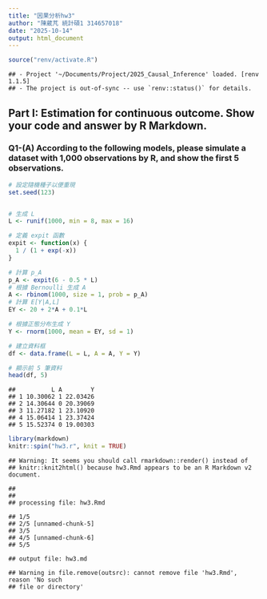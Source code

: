 ```yaml
---
title: "因果分析hw3"
author: "陳葳芃 統計碩1 314657018"
date: "2025-10-14"
output: html_document
---
```



``` r
source("renv/activate.R")
```

```
## - Project '~/Documents/Project/2025_Causal_Inference' loaded. [renv 1.1.5]
## - The project is out-of-sync -- use `renv::status()` for details.
```

## Part I: Estimation for continuous outcome. Show your code and answer by R Markdown.
### Q1-(A) According to the following models, please simulate a dataset with 1,000 observations by R, and show the first 5 observations.


``` r
# 設定隨機種子以便重現
set.seed(123)


# 生成 L
L <- runif(1000, min = 8, max = 16)

# 定義 expit 函數
expit <- function(x) {
  1 / (1 + exp(-x))
}

# 計算 p_A
p_A <- expit(6 - 0.5 * L)
# 根據 Bernoulli 生成 A
A <- rbinom(1000, size = 1, prob = p_A)
# 計算 E[Y|A,L]
EY <- 20 + 2*A + 0.1*L

# 根據正態分布生成 Y
Y <- rnorm(1000, mean = EY, sd = 1)

# 建立資料框
df <- data.frame(L = L, A = A, Y = Y)

# 顯示前 5 筆資料
head(df, 5)
```

```
##          L A        Y
## 1 10.30062 1 22.03426
## 2 14.30644 0 20.39069
## 3 11.27182 1 23.10920
## 4 15.06414 1 23.37424
## 5 15.52374 0 19.00303
```

``` r
library(markdown)
knitr::spin("hw3.r", knit = TRUE)
```

```
## Warning: It seems you should call rmarkdown::render() instead of
## knitr::knit2html() because hw3.Rmd appears to be an R Markdown v2 document.
```

```
## 
## 
## processing file: hw3.Rmd
```

```
## 1/5                  
## 2/5 [unnamed-chunk-5]
## 3/5                  
## 4/5 [unnamed-chunk-6]
## 5/5
```

```
## output file: hw3.md
```

```
## Warning in file.remove(outsrc): cannot remove file 'hw3.Rmd', reason 'No such
## file or directory'
```

